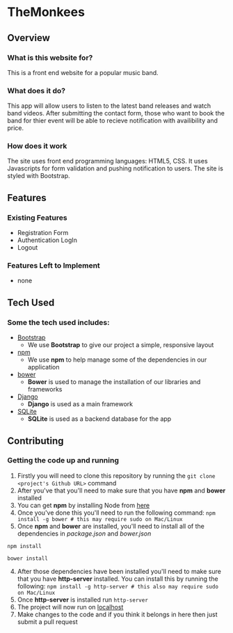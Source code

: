 # TheMonkees

## Overview

### What is this website for?

This is a front end website for a popular music band. 

### What does it do?

This app will allow users to listen to the latest band releases and watch band videos. After submitting the contact form, those who want to book the band for thier event will be able to recieve notification with availibility and price. 

### How does it work

The site uses front end programming languages: HTML5, CSS. It uses Javascripts for form validation and pushing notification to users. The site is styled with Bootstrap.

## Features

### Existing Features
- Registration Form
- Authentication LogIn
- Logout


### Features Left to Implement
- none
 
## Tech Used

### Some the tech used includes:
- [Bootstrap](http://getbootstrap.com/)
	- We use **Bootstrap** to give our project a simple, responsive layout
- [npm](https://www.npmjs.com/)
	- We use **npm** to help manage some of the dependencies in our application
- [bower](https://bower.io/)
	- **Bower** is used to manage the installation of our libraries and frameworks
- [Django]()
  - **Django** is used as a main framework
- [SQLite]()
  - **SQLite**  is used as a backend database for the app
  
 
## Contributing

### Getting the code up and running
1. Firstly you will need to clone this repository by running the ```git clone <project's Github URL>``` command
2. After you've that you'll need to make sure that you have **npm** and **bower** installed
  1. You can get **npm** by installing Node from [here](https://nodejs.org/en/)
  2. Once you've done this you'll need to run the following command:
  	 `npm install -g bower # this may require sudo on Mac/Linux`
3. Once **npm** and **bower** are installed, you'll need to install all of the dependencies in *package.json* and *bower.json*
  ```
  npm install

  bower install
  ```
4. After those dependencies have been installed you'll need to make sure that you have **http-server** installed. You can install this by running the following: ```npm install -g http-server # this also may require sudo on Mac/Linux```
5. Once **http-server** is installed run ```http-server```
6. The project will now run on [localhost](http://127.0.0.1:8080)
7. Make changes to the code and if you think it belongs in here then just submit a pull request
